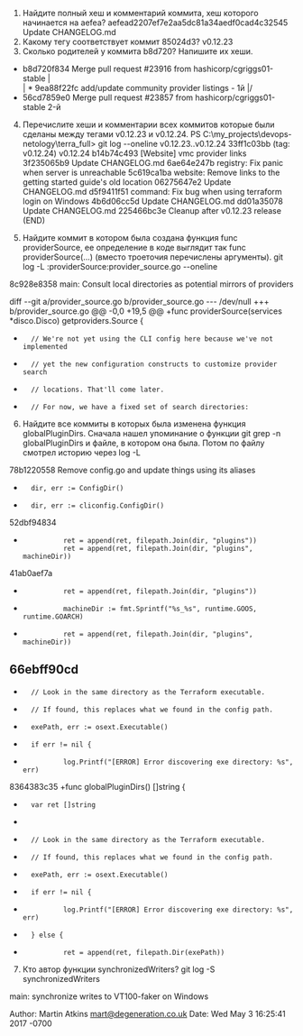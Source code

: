 1. Найдите полный хеш и комментарий коммита, хеш которого начинается на aefea?
aefead2207ef7e2aa5dc81a34aedf0cad4c32545  Update CHANGELOG.md
2. Какому тегу соответствует коммит 85024d3?
v0.12.23
3. Сколько родителей у коммита b8d720? Напишите их хеши.

*   b8d720f834 Merge pull request #23916 from hashicorp/cgriggs01-stable
|\
| * 9ea88f22fc add/update community provider listings - 1й 
|/
*   56cd7859e0 Merge pull request #23857 from hashicorp/cgriggs01-stable 2-й 

4. Перечислите хеши и комментарии всех коммитов которые были сделаны между тегами v0.12.23 и v0.12.24.
PS C:\my_projects\devops-netology\terra_full> git log --oneline v0.12.23..v0.12.24 
33ff1c03bb (tag: v0.12.24) v0.12.24
b14b74c493 [Website] vmc provider links
3f235065b9 Update CHANGELOG.md
6ae64e247b registry: Fix panic when server is unreachable
5c619ca1ba website: Remove links to the getting started guide's old location
06275647e2 Update CHANGELOG.md
d5f9411f51 command: Fix bug when using terraform login on Windows
4b6d06cc5d Update CHANGELOG.md
dd01a35078 Update CHANGELOG.md
225466bc3e Cleanup after v0.12.23 release
(END)

5. Найдите коммит в котором была создана функция func providerSource, ее определение в коде выглядит так 
func providerSource(...) (вместо троеточия перечислены аргументы). 
git log -L :providerSource:provider_source.go --oneline

8c928e8358 main: Consult local directories as potential mirrors of providers

diff --git a/provider_source.go b/provider_source.go
--- /dev/null
+++ b/provider_source.go
@@ -0,0 +19,5 @@
+func providerSource(services *disco.Disco) getproviders.Source {
+       // We're not yet using the CLI config here because we've not implemented
+       // yet the new configuration constructs to customize provider search
+       // locations. That'll come later.
+       // For now, we have a fixed set of search directories:

6. Найдите все коммиты в которых была изменена функция globalPluginDirs.
Сначала нашел упоминание о функции git grep -n globalPluginDirs и файле, в котором она была. Потом по 
файлу смотрел историю через log -L

78b1220558 Remove config.go and update things using its aliases
-       dir, err := ConfigDir()
+       dir, err := cliconfig.ConfigDir()
52dbf94834
+               ret = append(ret, filepath.Join(dir, "plugins"))
                ret = append(ret, filepath.Join(dir, "plugins", machineDir))
41ab0aef7a
-               ret = append(ret, filepath.Join(dir, "plugins"))
+               machineDir := fmt.Sprintf("%s_%s", runtime.GOOS, runtime.GOARCH)
+               ret = append(ret, filepath.Join(dir, "plugins", machineDir))
66ebff90cd
-
-       // Look in the same directory as the Terraform executable.
-       // If found, this replaces what we found in the config path.
-       exePath, err := osext.Executable()
-       if err != nil {
-               log.Printf("[ERROR] Error discovering exe directory: %s", err)
8364383c35
+func globalPluginDirs() []string {
+       var ret []string
+
+       // Look in the same directory as the Terraform executable.
+       // If found, this replaces what we found in the config path.
+       exePath, err := osext.Executable()
+       if err != nil {
+               log.Printf("[ERROR] Error discovering exe directory: %s", err)
+       } else {
+               ret = append(ret, filepath.Dir(exePath))

7. Кто автор функции synchronizedWriters?
git log -S synchronizedWriters  

main: synchronize writes to VT100-faker on Windows

Author: Martin Atkins <mart@degeneration.co.uk>
Date:   Wed May 3 16:25:41 2017 -0700
